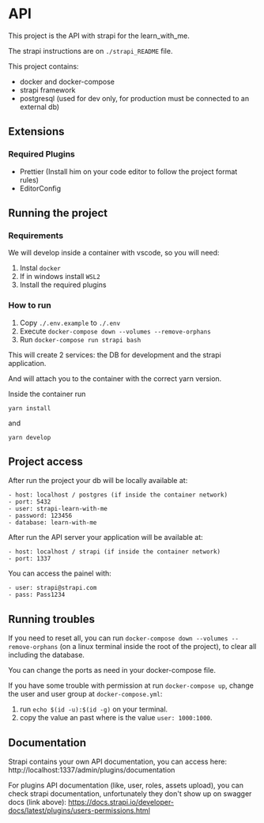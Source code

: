 # API

This project is the API with strapi for the learn_with_me.

The strapi instructions are on `./strapi_README` file.

This project contains:

- docker and docker-compose
- strapi framework
- postgresql (used for dev only, for production must be connected to an external db)

## Extensions

### Required Plugins

- Prettier (Install him on your code editor to follow the project format rules)
- EditorConfig

## Running the project

### Requirements

We will develop inside a container with vscode, so you will need:

1. Instal `docker`
2. If in windows install `WSL2`
3. Install the required plugins

### How to run

1. Copy `./.env.example` to `./.env`
2. Execute `docker-compose down --volumes --remove-orphans`
3. Run `docker-compose run strapi bash`

This will create 2 services: the DB for development and the strapi application.

And will attach you to the container with the correct yarn version.

Inside the container run

```
yarn install
```

and

```
yarn develop
```

## Project access

After run the project your db will be locally available at:

    - host: localhost / postgres (if inside the container network)
    - port: 5432
    - user: strapi-learn-with-me
    - password: 123456
    - database: learn-with-me

After run the API server your application will be available at:

    - host: localhost / strapi (if inside the container network)
    - port: 1337

You can access the painel with:

    - user: strapi@strapi.com
    - pass: Pass1234

## Running troubles

If you need to reset all, you can run `docker-compose down --volumes --remove-orphans`
(on a linux terminal inside the root of the project), to clear all including the database.

You can change the ports as need in your docker-compose file.

If you have some trouble with permission at run `docker-compose up`,
change the user and user group at `docker-compose.yml`:

1.  run `echo $(id -u):$(id -g)` on your terminal.
2.  copy the value an past where is the value `user: 1000:1000`.

## Documentation

Strapi contains your own API documentation, you can access here:
http://localhost:1337/admin/plugins/documentation

For plugins API documentation (like, user, roles, assets upload), you can check strapi documentation, unfortunately they don't show up on swagger docs (link above):
https://docs.strapi.io/developer-docs/latest/plugins/users-permissions.html
